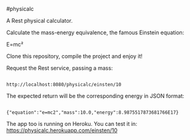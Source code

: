 #physicalc

A Rest physical calculator.

Calculate the mass-energy equivalence, the famous Einstein equation:

E=mc²

Clone this repository, compile the project and enjoy it! 

Request the Rest service, passing a mass: 

<code>
http://localhost:8080/physicalc/einsten/10
</code>

The expected return will be the corresponding energy in JSON format: 

<code>
{"equation":"e=mc2","mass":10.0,"energy":8.9875517873681766E17}
</code>

The app too is running on Heroku. 
You can test it in: https://physicalc.herokuapp.com/einsten/10